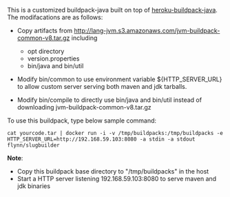 This is a customized buildpack-java built on top of [heroku-buildpack-java](https://github.com/heroku/heroku-buildpack-java). The modifacations are as follows:

- Copy artifacts from http://lang-jvm.s3.amazonaws.com/jvm-buildpack-common-v8.tar.gz including
    - opt directory
    - version.properties
    - bin/java and bin/util

- Modify bin/common to use environment variable ${HTTP_SERVER_URL} to allow custom server serving both maven and jdk tarballs.

- Modify bin/compile to directly use bin/java and bin/util instead of downloading jvm-buildpack-common-v8.tar.gz


To use this buildpack, type below sample command:

    cat yourcode.tar | docker run -i -v /tmp/buildpacks:/tmp/buildpacks -e HTTP_SERVER_URL=http://192.168.59.103:8080 -a stdin -a stdout flynn/slugbuilder
    
**Note**:
- Copy this buildpack base directory to "/tmp/buildpacks" in the host
- Start a HTTP server listening 192.168.59.103:8080 to serve maven and jdk binaries 
